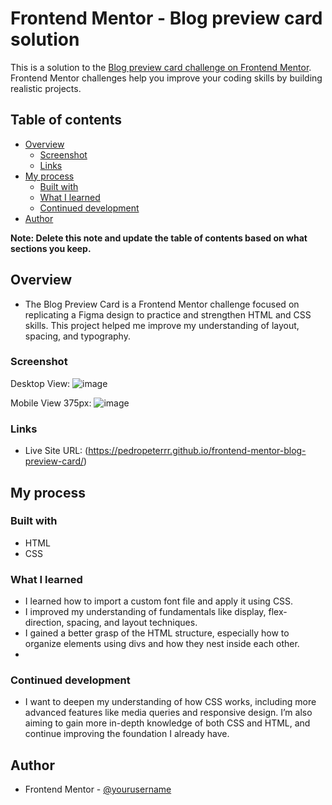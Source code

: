 # Frontend Mentor - Blog preview card solution

This is a solution to the [Blog preview card challenge on Frontend Mentor](https://www.frontendmentor.io/challenges/blog-preview-card-ckPaj01IcS). Frontend Mentor challenges help you improve your coding skills by building realistic projects. 

## Table of contents

- [Overview](#overview)
  - [Screenshot](#screenshot)
  - [Links](#links)
- [My process](#my-process)
  - [Built with](#built-with)
  - [What I learned](#what-i-learned)
  - [Continued development](#continued-development)
- [Author](#author)

**Note: Delete this note and update the table of contents based on what sections you keep.**

## Overview

- The Blog Preview Card is a Frontend Mentor challenge focused on replicating a Figma design to practice and strengthen HTML and CSS skills. This project helped me improve my understanding of layout, spacing, and typography.

### Screenshot

Desktop View:
![image](https://github.com/user-attachments/assets/90c4f905-e433-46cc-8557-ed59f98da937)

Mobile View 375px:
![image](https://github.com/user-attachments/assets/9a9b4dda-20c1-480a-ae83-83ae103a297c)

### Links
- Live Site URL: (https://pedropeterrr.github.io/frontend-mentor-blog-preview-card/)

## My process

### Built with

- HTML
- CSS

### What I learned

- I learned how to import a custom font file and apply it using CSS.
- I improved my understanding of fundamentals like display, flex-direction, spacing, and layout techniques.
- I gained a better grasp of the HTML structure, especially how to organize elements using divs and how they nest inside each other.
- 
### Continued development

- I want to deepen my understanding of how CSS works, including more advanced features like media queries and responsive design. I’m also aiming to gain more in-depth knowledge of both CSS and HTML, and continue improving the foundation I already have.

## Author
- Frontend Mentor - [@yourusername](https://www.frontendmentor.io/profile/yourusername)
